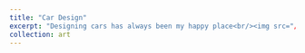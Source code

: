 ```yaml
---
title: "Car Design"
excerpt: "Designing cars has always been my happy place<br/><img src="/images/landrover.png" width="500">"
collection: art
---
```

